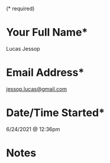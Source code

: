 (\* required)

# Your Full Name\*
Lucas Jessop    
# Email Address\*
jessop.lucas@gmail.com  
# Date/Time Started\*
6/24/2021 @ 12:36pm
# Notes